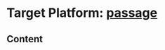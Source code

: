 # Target Platform: [passage](https://raw.githubusercontent.com/eclipse-passage/passage/master/releng/org.eclipse.passage.target/org.eclipse.passage.target.target)

## Content
